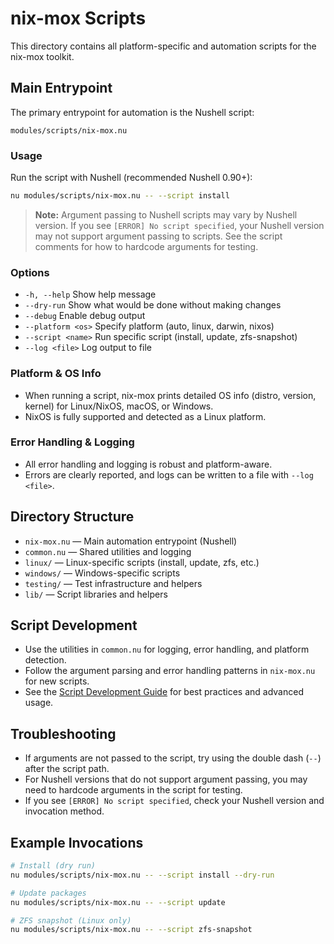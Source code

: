 # nix-mox Scripts

This directory contains all platform-specific and automation scripts for the nix-mox toolkit.

## Main Entrypoint

The primary entrypoint for automation is the Nushell script:

```
modules/scripts/nix-mox.nu
```

### Usage

Run the script with Nushell (recommended Nushell 0.90+):

```bash
nu modules/scripts/nix-mox.nu -- --script install
```

> **Note:** Argument passing to Nushell scripts may vary by Nushell version. If you see `[ERROR] No script specified`, your Nushell version may not support argument passing to scripts. See the script comments for how to hardcode arguments for testing.

### Options

- `-h, --help`           Show help message
- `--dry-run`           Show what would be done without making changes
- `--debug`             Enable debug output
- `--platform <os>`     Specify platform (auto, linux, darwin, nixos)
- `--script <name>`     Run specific script (install, update, zfs-snapshot)
- `--log <file>`        Log output to file

### Platform & OS Info
- When running a script, nix-mox prints detailed OS info (distro, version, kernel) for Linux/NixOS, macOS, or Windows.
- NixOS is fully supported and detected as a Linux platform.

### Error Handling & Logging
- All error handling and logging is robust and platform-aware.
- Errors are clearly reported, and logs can be written to a file with `--log <file>`.

## Directory Structure

- `nix-mox.nu`         — Main automation entrypoint (Nushell)
- `common.nu`          — Shared utilities and logging
- `linux/`             — Linux-specific scripts (install, update, zfs, etc.)
- `windows/`           — Windows-specific scripts
- `testing/`           — Test infrastructure and helpers
- `lib/`               — Script libraries and helpers

## Script Development

- Use the utilities in `common.nu` for logging, error handling, and platform detection.
- Follow the argument parsing and error handling patterns in `nix-mox.nu` for new scripts.
- See the [Script Development Guide](../../docs/guides/scripting.md) for best practices and advanced usage.

## Troubleshooting

- If arguments are not passed to the script, try using the double dash (`--`) after the script path.
- For Nushell versions that do not support argument passing, you may need to hardcode arguments in the script for testing.
- If you see `[ERROR] No script specified`, check your Nushell version and invocation method.

## Example Invocations

```bash
# Install (dry run)
nu modules/scripts/nix-mox.nu -- --script install --dry-run

# Update packages
nu modules/scripts/nix-mox.nu -- --script update

# ZFS snapshot (Linux only)
nu modules/scripts/nix-mox.nu -- --script zfs-snapshot
``` 